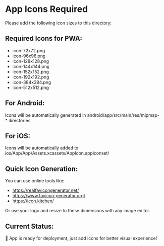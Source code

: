 # App Icons Required

Please add the following icon sizes to this directory:

## Required Icons for PWA:
- icon-72x72.png
- icon-96x96.png
- icon-128x128.png
- icon-144x144.png
- icon-152x152.png
- icon-192x192.png
- icon-384x384.png
- icon-512x512.png

## For Android:
Icons will be automatically generated in android/app/src/main/res/mipmap-* directories

## For iOS:
Icons will be automatically added to ios/App/App/Assets.xcassets/AppIcon.appiconset/

## Quick Icon Generation:
You can use online tools like:
- https://realfavicongenerator.net/
- https://www.favicon-generator.org/
- https://icon.kitchen/

Or use your logo and resize to these dimensions with any image editor.

## Current Status:
📱 App is ready for deployment, just add icons for better visual experience!